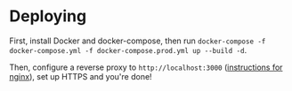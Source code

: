 # Deploying

First, install Docker and docker-compose, then run
`docker-compose -f docker-compose.yml -f docker-compose.prod.yml up --build -d`.

Then, configure a reverse proxy to `http://localhost:3000`
([instructions for nginx](https://docs.nginx.com/nginx/admin-guide/web-server/reverse-proxy/)),
set up HTTPS and you're done!
